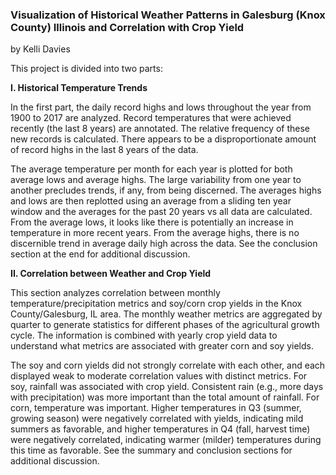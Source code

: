 ### Visualization of Historical Weather Patterns in Galesburg (Knox County) Illinois and Correlation with Crop Yield
by Kelli Davies

This project is divided into two parts:

**I. Historical Temperature Trends**

In the first part, the daily record highs and lows throughout the year from 1900 to 2017 are analyzed. Record temperatures that were achieved recently (the last 8 years) are annotated. The relative frequency of these new records is calculated. There appears to be a disproportionate amount of record highs in the last 8 years of the data.

The average temperature per month for each year is plotted for both average lows and average highs. The large variability from one year to another precludes trends, if any, from being discerned. The averages highs and lows are then replotted using an average from a sliding ten year window and the averages for the past 20 years vs all data are calculated. From the average lows, it looks like there is potentially an increase in temperature in more recent years. From the average highs, there is no discernible trend in average daily high across the data. See the conclusion section at the end for additional discussion.

**II. Correlation between Weather and Crop Yield**

This section analyzes correlation between monthly temperature/precipitation metrics and soy/corn crop yields in the Knox County/Galesburg, IL area. The monthly weather metrics are aggregated by quarter to generate statistics for different phases of the agricultural growth cycle. The information is combined with yearly crop yield data to understand what metrics are associated with greater corn and soy yields.

The soy and corn yields did not strongly correlate with each other, and each displayed weak to moderate correlation values with distinct metrics. For soy, rainfall was associated with crop yield. Consistent rain (e.g., more days with precipitation) was more important than the total amount of rainfall. For corn, temperature was important. Higher temperatures in Q3 (summer, growing season) were negatively correlated with yields, indicating mild summers as favorable, and higher temperatures in Q4 (fall, harvest time) were negatively correlated, indicating warmer (milder) temperatures during this time as favorable. See the summary and conclusion sections for additional discussion.
